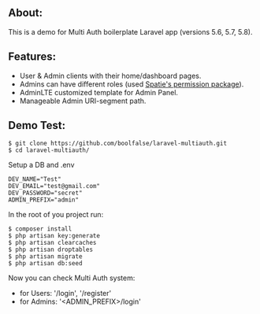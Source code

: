 
## About:

This is a demo for Multi Auth boilerplate Laravel app (versions 5.6, 5.7, 5.8). 

## Features:

- User & Admin clients with their home/dashboard pages.
- Admins can have different roles (used [Spatie's permission package](https://github.com/spatie/laravel-permission)).
- AdminLTE customized template for Admin Panel.
- Manageable Admin URI-segment path.

## Demo Test:

```shell
$ git clone https://github.com/boolfalse/laravel-multiauth.git
$ cd laravel-multiauth/
```
Setup a DB and .env
```shell
DEV_NAME="Test"
DEV_EMAIL="test@gmail.com"
DEV_PASSWORD="secret"
ADMIN_PREFIX="admin"
```
In the root of you project run:
```shell
$ composer install
$ php artisan key:generate
$ php artisan clearcaches
$ php artisan droptables
$ php artisan migrate
$ php artisan db:seed
```
Now you can check Multi Auth system:
* for Users: '/login', '/register'
* for Admins: '<ADMIN_PREFIX>/login'
